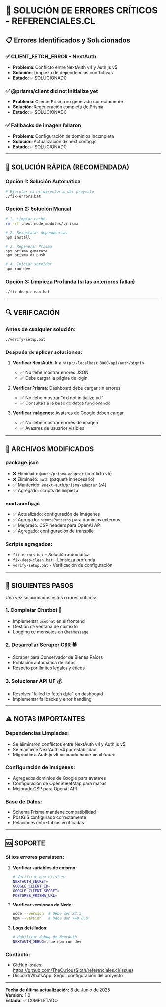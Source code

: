 # 🚨 SOLUCIÓN DE ERRORES CRÍTICOS - REFERENCIALES.CL

## 📋 Errores Identificados y Solucionados

### ✅ **CLIENT_FETCH_ERROR** - NextAuth
- **Problema**: Conflicto entre NextAuth v4 y Auth.js v5
- **Solución**: Limpieza de dependencias conflictivas
- **Estado**: ✅ SOLUCIONADO

### ✅ **@prisma/client did not initialize yet**
- **Problema**: Cliente Prisma no generado correctamente
- **Solución**: Regeneración completa de Prisma
- **Estado**: ✅ SOLUCIONADO

### ✅ **Fallbacks de imagen fallaron**
- **Problema**: Configuración de dominios incompleta
- **Solución**: Actualización de next.config.js
- **Estado**: ✅ SOLUCIONADO

---

## 🚀 SOLUCIÓN RÁPIDA (RECOMENDADA)

### **Opción 1: Solución Automática**
```bash
# Ejecutar en el directorio del proyecto
./fix-errors.bat
```

### **Opción 2: Solución Manual**
```bash
# 1. Limpiar caché
rm -rf .next node_modules/.prisma

# 2. Reinstalar dependencias
npm install

# 3. Regenerar Prisma
npx prisma generate
npx prisma db push

# 4. Iniciar servidor
npm run dev
```

### **Opción 3: Limpieza Profunda (si las anteriores fallan)**
```bash
./fix-deep-clean.bat
```

---

## 🔍 VERIFICACIÓN

### **Antes de cualquier solución:**
```bash
./verify-setup.bat
```

### **Después de aplicar soluciones:**
1. **Verificar NextAuth**: Ir a `http://localhost:3000/api/auth/signin`
   - ✅ No debe mostrar errores JSON
   - ✅ Debe cargar la página de login

2. **Verificar Prisma**: Dashboard debe cargar sin errores
   - ✅ No debe mostrar "did not initialize yet"
   - ✅ Consultas a la base de datos funcionando

3. **Verificar Imágenes**: Avatares de Google deben cargar
   - ✅ No debe mostrar errores de imagen
   - ✅ Avatares de usuarios visibles

---

## 📁 ARCHIVOS MODIFICADOS

### **package.json**
- ❌ Eliminado: `@auth/prisma-adapter` (conflicto v5)
- ❌ Eliminado: `auth` (paquete innecesario)
- ✅ Mantenido: `@next-auth/prisma-adapter` (v4)
- ✅ Agregado: scripts de limpieza

### **next.config.js**
- ✅ Actualizado: configuración de imágenes
- ✅ Agregado: `remotePatterns` para dominios externos
- ✅ Mejorado: CSP headers para OpenAI API
- ✅ Agregado: configuración de transpile

### **Scripts agregados:**
- `fix-errors.bat` - Solución automática
- `fix-deep-clean.bat` - Limpieza profunda
- `verify-setup.bat` - Verificación de configuración

---

## 🎯 SIGUIENTES PASOS

Una vez solucionados estos errores críticos:

### **1. Completar Chatbot** 🤖
- Implementar `useChat` en el frontend
- Gestión de ventana de contexto
- Logging de mensajes en `ChatMessage`

### **2. Desarrollar Scraper CBR** 🕷️
- Scraper para Conservador de Bienes Raíces
- Población automática de datos
- Respeto por límites legales y éticos

### **3. Solucionar API UF** 💰
- Resolver "failed to fetch data" en dashboard
- Implementar fallbacks y error handling

---

## ⚠️ NOTAS IMPORTANTES

### **Dependencias Limpiadas:**
- Se eliminaron conflictos entre NextAuth v4 y Auth.js v5
- Se mantiene NextAuth v4 por estabilidad
- Migración a Auth.js v5 se puede hacer en el futuro

### **Configuración de Imágenes:**
- Agregados dominios de Google para avatares
- Configuración de OpenStreetMap para mapas
- Mejorado CSP para OpenAI API

### **Base de Datos:**
- Schema Prisma mantiene compatibilidad
- PostGIS configurado correctamente
- Relaciones entre tablas verificadas

---

## 🆘 SOPORTE

### **Si los errores persisten:**

1. **Verificar variables de entorno:**
   ```bash
   # Verificar que existan:
   NEXTAUTH_SECRET=
   GOOGLE_CLIENT_ID=
   GOOGLE_CLIENT_SECRET=
   POSTGRES_PRISMA_URL=
   ```

2. **Verificar versiones de Node:**
   ```bash
   node --version  # Debe ser 22.x
   npm --version   # Debe ser >=9.0.0
   ```

3. **Logs detallados:**
   ```bash
   # Habilitar debug de NextAuth
   NEXTAUTH_DEBUG=true npm run dev
   ```

### **Contacto:**
- GitHub Issues: https://github.com/TheCuriousSloth/referenciales.cl/issues
- Discord/WhatsApp: Según configuración del proyecto

---

**Fecha de última actualización:** 8 de Junio de 2025  
**Versión:** 1.0  
**Estado:** ✅ COMPLETADO

